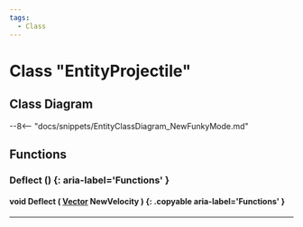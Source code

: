 ```yaml
---
tags:
  - Class
---
```

# Class "EntityProjectile"

## Class Diagram
--8<-- "docs/snippets/EntityClassDiagram_NewFunkyMode.md"
## Functions

### Deflect () {: aria-label='Functions' }
#### void Deflect ( [Vector](Vector.md) NewVelocity ) {: .copyable aria-label='Functions' }

___